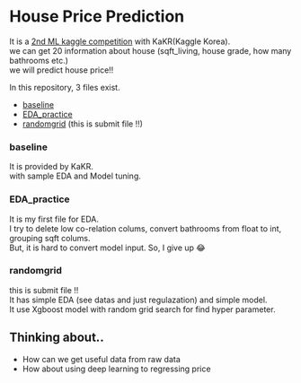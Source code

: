 # House Price Prediction  
It is a [2nd ML kaggle competition](https://www.kaggle.com/c/2019-2nd-ml-month-with-kakr) with KaKR(Kaggle Korea).  
we can get 20 information about house (sqft_living, house grade, how many bathrooms etc.)   
we will predict house price!!  

In this repository, 3 files exist.
* [baseline](https://github.com/estela19/AIFFEL/blob/master/exp06/baseline.ipynb)  
* [EDA_practice](https://github.com/estela19/AIFFEL/blob/master/exp06/EDA_practice.ipynb)
* [randomgrid](https://github.com/estela19/AIFFEL/blob/master/exp06/randomgrid.ipynb) (this is submit file !!)  


### baseline  
It is provided by KaKR.  
with sample EDA and Model tuning.  

### EDA_practice  
It is my first file for EDA.  
I try to delete low co-relation colums, convert bathrooms from float to int, grouping sqft colums.  
But, it is hard to convert model input.  So, I give up 😂  

### randomgrid  
this is submit file !!  
It has simple EDA (see datas and just regulazation) and simple model.  
It use Xgboost model with random grid search for find hyper parameter.  


## Thinking about..
* How can we get useful data from raw data 
* How about using deep learning to regressing price